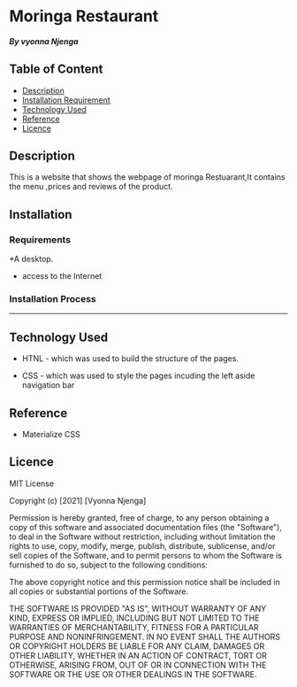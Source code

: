 # Moringa Restaurant

##### By vyonna Njenga 


## Table of Content

+ [Description](#description)
+ [Installation Requirement](#Installation)
+ [Technology Used](#technology-used)
+ [Reference](#reference)
+ [Licence](#licence)

## Description
<p>This is  a website that shows the webpage of moringa Restuarant,It contains the menu ,prices and reviews of the product.

## Installation

### Requirements

*A desktop.

* access to the Internet

### Installation Process
****
## Technology Used
* HTNL - which was used to build the structure of the pages.

* CSS - which was used to style the pages incuding the left aside navigation bar

## Reference
* Materialize CSS


## Licence

MIT License

Copyright (c) [2021] [Vyonna Njenga]

Permission is hereby granted, free of charge, to any person obtaining a copy
of this software and associated documentation files (the "Software"), to deal
in the Software without restriction, including without limitation the rights
to use, copy, modify, merge, publish, distribute, sublicense, and/or sell
copies of the Software, and to permit persons to whom the Software is
furnished to do so, subject to the following conditions:

The above copyright notice and this permission notice shall be included in all
copies or substantial portions of the Software.

THE SOFTWARE IS PROVIDED "AS IS", WITHOUT WARRANTY OF ANY KIND, EXPRESS OR
IMPLIED, INCLUDING BUT NOT LIMITED TO THE WARRANTIES OF MERCHANTABILITY,
FITNESS FOR A PARTICULAR PURPOSE AND NONINFRINGEMENT. IN NO EVENT SHALL THE
AUTHORS OR COPYRIGHT HOLDERS BE LIABLE FOR ANY CLAIM, DAMAGES OR OTHER
LIABILITY, WHETHER IN AN ACTION OF CONTRACT, TORT OR OTHERWISE, ARISING FROM,
OUT OF OR IN CONNECTION WITH THE SOFTWARE OR THE USE OR OTHER DEALINGS IN THE
SOFTWARE.
